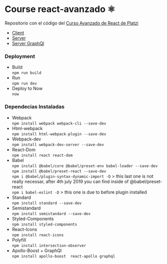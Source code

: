 # Course react-avanzado ⚛️
Repositorio con el código del [Curso Avanzado de React de Platzi](https://platzi.com/cursos/react-avanzado/)

* [Client]()
* [Server](https://petgram--now-api.now.sh)
* [Server GraphQl](https://petgram--now-api.now.sh/graphql)

### Deployment
* Build<br />
    `npm run build`
* Run<br />
    `npm run dev`
* Deploy to Now<br />
    `now`

### Dependecias Instaladas
* Webpack<br />
    `npm install webpack webpack-cli --save-dev`
* Html-webpack<br />
    `npm install html-webpack-plugin --save-dev`
* Webpack-dev<br />
    `npm install webpack-dev-server --save-dev`
* React-Dom<br />
    `npm install react react-dom`
* Babel<br />
    `npm install @babel/core @babel/preset-env babel-loader --save-dev`<br />
    `npm install @babel/preset-react --save-dev`<br />
    `npm i @babel/plugin-syntax-dynamic-import -D` > this last one is not really necessar, after 4th july 2019 you can find inside of @babel/preset-react <br />
    `npm i babel-eslint -D` > this one is due to before plugin installed
* Standard<br />
    `npm install standard --save-dev`
* Semistandard<br />
    `npm install semistandard --save-dev`
* Styled-Components<br />
    `npm install styled-components`
* React-Icons<br />
    `npm install react-icons`
* Polyfill<br />
    `npm install intersection-observer`
* Apollo-Boost + GraphQl<br />
    `npm install apollo-boost  react-apollo graphql`
